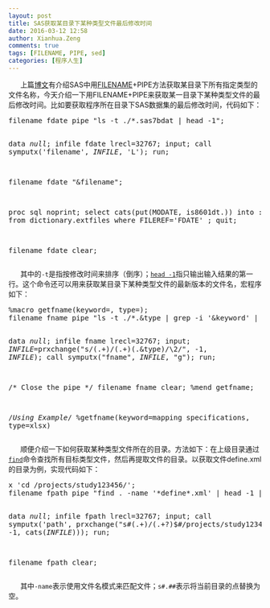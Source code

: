```yaml
---
layout: post
title: SAS获取某目录下某种类型文件最后修改时间
date: 2016-03-12 12:58
author: Xianhua.Zeng
comments: true
tags: [FILENAME, PIPE, sed]
categories: [程序人生]
---
```

<p>      上篇<a href="http://www.xianhuazeng.com/cn?p=710" target="_blank"><span style="text-decoration: underline;">博文</span></a>有介绍SAS中用<span style="text-decoration: underline;"><a href="http://support.sas.com/documentation/cdl/en/hostunx/61879/HTML/default/viewer.htm#pipe.htm" target="_blank">FILENAME</a></span>+PIPE方法获取某目录下所有指定类型的文件名称，今天介绍一下用FILENAME+PIPE来获取某一目录下某种类型文件的最后修改时间。比如要获取程序所在目录下SAS数据集的最后修改时间，代码如下：<!--more--></p>
<pre lang="SAS">filename fdate pipe "ls -t ./*.sas7bdat | head -1";

data _null_;
    infile fdate lrecl=32767;
    input;
    call symputx('filename', _INFILE_, 'L');
run;

filename fdate "&amp;filename";

proc sql noprint;
    select cats(put(MODATE, is8601dt.)) into :file_dt
        from dictionary.extfiles
        where FILEREF='FDATE'
        ;
quit;

filename fdate clear;
</pre>
<p>      其中的<code>-t</code>是指按修改时间来排序（倒序）；<span style="text-decoration: underline;"><a href="https://en.wikipedia.org/wiki/Head_(Unix)" target="_blank"><code>head -1</code></a></span>指只输出输入结果的第一行。这个命令还可以用来获取某目录下某种类型文件的最新版本的文件名，宏程序如下：</p>
<pre lang="SAS">%macro getfname(keyword=, type=);
filename fname pipe "ls -t ./*.&amp;type | grep -i '&amp;keyword' | head -1";

data _null_;
    infile fname lrecl=32767;
    input;
    _INFILE_=prxchange("s/(.+)\/(.+)(\.&amp;type)/\2/", -1, _INFILE_);
    call symputx("fname", _INFILE_, "g");
run;

/* Close the pipe */
filename fname clear;
%mend getfname;

/*Using Example*/
%getfname(keyword=mapping specifications, type=xlsx)
</pre>
<p>      顺便介绍一下如何获取某种类型文件所在的目录。方法如下：在上级目录通过<span style="text-decoration: underline;"><a href="https://en.wikipedia.org/wiki/Find" target="_blank"><code>find</code></a></span>命令查找所有目标类型文件，然后再提取文件的目录。以获取文件define.xml的目录为例，实现代码如下：</p>
<pre lang="SAS">x 'cd /projects/study123456/';
filename fpath pipe "find . -name '*define*.xml' | head -1 | sed 's#.##'";

data _null_;
    infile fpath lrecl=32767;
    input;
    call symputx('path', prxchange("s#(.+)/(.+?)$#/projects/study123456/\1/#", -1, cats(_INFILE_)));
run;

filename fpath clear;
</pre>
<p>      其中<code>-name</code>表示使用文件名模式来匹配文件；<code>s#.##</code>表示将当前目录的点替换为空。</p>
